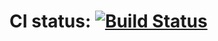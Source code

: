 
# CI status: [![Build Status](https://travis-ci.org/quangthanh010290/dhcp_client_test.svg?branch=master)](https://travis-ci.org/quangthanh010290/dhcp_client_test)
